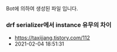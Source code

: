 Bot에 의하여 생성된 파일 입니다. 
### drf serializer에서 instance 유무의 차이 
- https://taxijjang.tistory.com/112 
- 2021-02-04 18:51:31 
